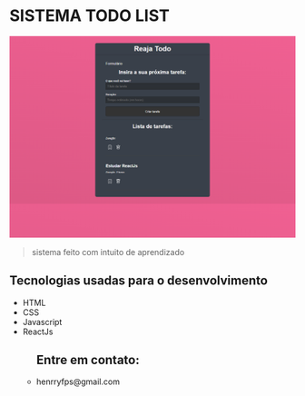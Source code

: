 # SISTEMA TODO LIST

<img src=".github/modelotodolist.png">

>sistema feito com intuito de aprendizado


## Tecnologias usadas para o desenvolvimento
<ul>
<li>HTML
<li>CSS
<li>Javascript
<li>ReactJs
<ul>


## Entre em contato:
<li>henrryfps@gmail.com